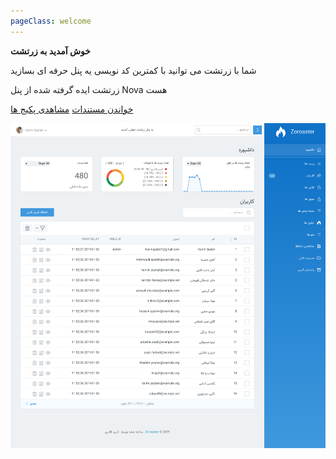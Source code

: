 ```yaml
---
pageClass: welcome
---
```




**خوش آمدید به زرتشت**


شما با زرتشت می توانید با کمترین کد نویسی یه پنل حرفه ای بسازید

زرتشت ایده گرفته شده از پنل Nova هست 


[خواندن مستندات](docs/1.0/installation.html)
[مشاهدی پکیج ها](/packages.html)

![Zoroaster](https://raw.githubusercontent.com/KarimQaderi/Zoroaster-Site/master/1.png)